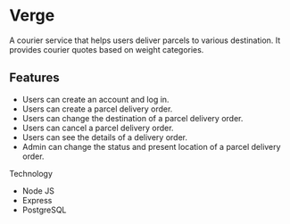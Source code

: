 # Verge
A courier service that helps users deliver parcels to various destination. It provides courier quotes based on weight categories.

## Features
- Users can create an account and log in.
- Users can create a parcel delivery order.
- Users can change the destination of a parcel delivery order.
- Users can cancel a parcel delivery order.
- Users can see the details of a delivery order.
- Admin can change the status and present location of a parcel delivery order.

Technology
- Node JS
- Express
- PostgreSQL
